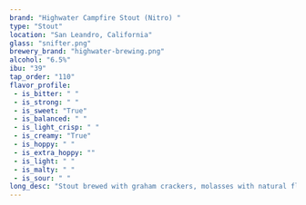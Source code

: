 ```yaml
---
brand: "Highwater Campfire Stout (Nitro) "
type: "Stout"
location: "San Leandro, California"
glass: "snifter.png"
brewery_brand: "highwater-brewing.png"
alcohol: "6.5%"
ibu: "39"
tap_order: "110"
flavor_profile:
 - is_bitter: " "
 - is_strong: " "
 - is_sweet: "True"
 - is_balanced: " "
 - is_light_crisp: " "
 - is_creamy: "True"
 - is_hoppy: " "
 - is_extra_hoppy: ""
 - is_light: " "
 - is_malty: " "
 - is_sour: " "
long_desc: "Stout brewed with graham crackers, molasses with natural flavor added. Campfire Stout evokes fond memories of wilderness and camping adventures. Notes of chocolate and graham cracker topped with a hint of marshmallow will leave you wanting s’more. Like any campfire experience, this beer is best shared with a warm circle of family and friends."
---
```

